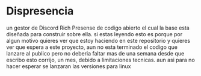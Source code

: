 # Dispresencia
un gestor de Discord Rich Presense de codigo abierto el cual la base esta diseñada para construir sobre ella.
si estas leyendo esto es porque por algun motivo quieres ver que estoy haciendo en este repositorio y quieres ver que espera a este proyecto, aun no esta terminado el codigo que lanzare al publico pero no deberia faltar mas de una semana desde que escribo esto
corrijo, un mes, debido a limitaciones tecnicas.
aun asi para no hacer esperar se lanzaran las versiones para linux
